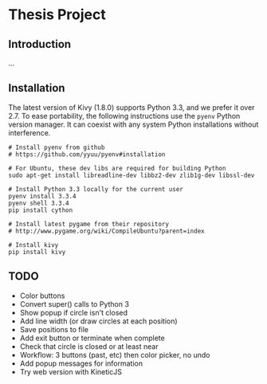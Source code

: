 # Thesis Project

## Introduction

...

## Installation

The latest version of Kivy (1.8.0) supports Python 3.3, and we prefer it over 2.7. To ease portability, the following instructions use the `pyenv` Python version manager. It can coexist with any system Python installations without interference.

```
# Install pyenv from github
# https://github.com/yyuu/pyenv#installation

# For Ubuntu, these dev libs are required for building Python
sudo apt-get install libreadline-dev libbz2-dev zlib1g-dev libssl-dev

# Install Python 3.3 locally for the current user
pyenv install 3.3.4
pyenv shell 3.3.4
pip install cython

# Install latest pygame from their repository
# http://www.pygame.org/wiki/CompileUbuntu?parent=index

# Install kivy
pip install kivy
```

## TODO

- Color buttons
- Convert super() calls to Python 3
- Show popup if circle isn't closed
- Add line width (or draw circles at each position)
- Save positions to file
- Add exit button or terminate when complete
- Check that circle is closed or at least near
- Workflow: 3 buttons (past, etc) then color picker, no undo
- Add popup messages for information
- Try web version with KineticJS
